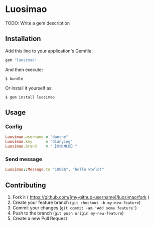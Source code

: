 # Luosimao

TODO: Write a gem description

## Installation

Add this line to your application's Gemfile:

```ruby
gem 'luosimao'
```

And then execute:

    $ bundle

Or install it yourself as:

    $ gem install luosimao

## Usage
### Config
```ruby
Luosimao.username = "danche"
Luosimao.key      = "dianying"
Luosimao.brand    = "【单车电影】"
```
### Send message
```ruby
Luosimao::Message.to "10086", "hello world!"
```
## Contributing

1. Fork it ( https://github.com/[my-github-username]/luosimao/fork )
2. Create your feature branch (`git checkout -b my-new-feature`)
3. Commit your changes (`git commit -am 'Add some feature'`)
4. Push to the branch (`git push origin my-new-feature`)
5. Create a new Pull Request
